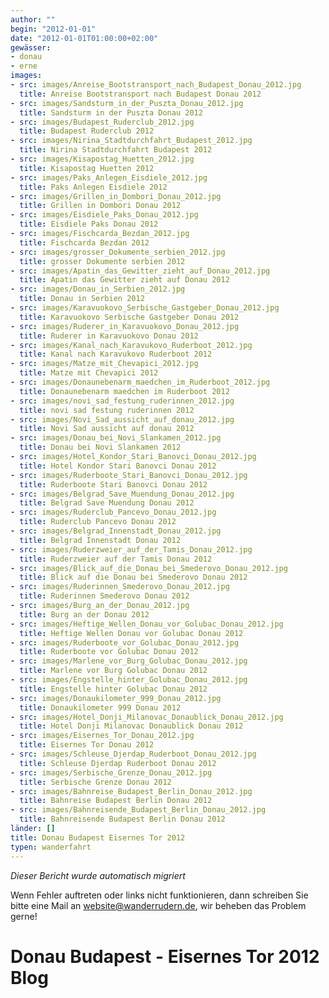 ```yaml
---
author: ""
begin: "2012-01-01"
date: "2012-01-01T01:00:00+02:00"
gewässer:
- donau
- erne
images:
- src: images/Anreise_Bootstransport_nach_Budapest_Donau_2012.jpg
  title: Anreise Bootstransport nach Budapest Donau 2012
- src: images/Sandsturm_in_der_Puszta_Donau_2012.jpg
  title: Sandsturm in der Puszta Donau 2012
- src: images/Budapest_Ruderclub_2012.jpg
  title: Budapest Ruderclub 2012
- src: images/Nirina_Stadtdurchfahrt_Budapest_2012.jpg
  title: Nirina Stadtdurchfahrt Budapest 2012
- src: images/Kisapostag_Huetten_2012.jpg
  title: Kisapostag Huetten 2012
- src: images/Paks_Anlegen_Eisdiele_2012.jpg
  title: Paks Anlegen Eisdiele 2012
- src: images/Grillen_in_Dombori_Donau_2012.jpg
  title: Grillen in Dombori Donau 2012
- src: images/Eisdiele_Paks_Donau_2012.jpg
  title: Eisdiele Paks Donau 2012
- src: images/Fischcarda_Bezdan_2012.jpg
  title: Fischcarda Bezdan 2012
- src: images/grosser_Dokumente_serbien_2012.jpg
  title: grosser Dokumente serbien 2012
- src: images/Apatin_das_Gewitter_zieht_auf_Donau_2012.jpg
  title: Apatin das Gewitter zieht auf Donau 2012
- src: images/Donau_in_Serbien_2012.jpg
  title: Donau in Serbien 2012
- src: images/Karavuokovo_Serbische_Gastgeber_Donau_2012.jpg
  title: Karavuokovo Serbische Gastgeber Donau 2012
- src: images/Ruderer_in_Karavuokovo_Donau_2012.jpg
  title: Ruderer in Karavuokovo Donau 2012
- src: images/Kanal_nach_Karavukovo_Ruderboot_2012.jpg
  title: Kanal nach Karavukovo Ruderboot 2012
- src: images/Matze_mit_Chevapici_2012.jpg
  title: Matze mit Chevapici 2012
- src: images/Donaunebenarm_maedchen_im_Ruderboot_2012.jpg
  title: Donaunebenarm maedchen im Ruderboot 2012
- src: images/novi_sad_festung_ruderinnen_2012.jpg
  title: novi sad festung ruderinnen 2012
- src: images/Novi_Sad_aussicht_auf_donau_2012.jpg
  title: Novi Sad aussicht auf donau 2012
- src: images/Donau_bei_Novi_Slankamen_2012.jpg
  title: Donau bei Novi Slankamen 2012
- src: images/Hotel_Kondor_Stari_Banovci_Donau_2012.jpg
  title: Hotel Kondor Stari Banovci Donau 2012
- src: images/Ruderboote_Stari_Banovci_Donau_2012.jpg
  title: Ruderboote Stari Banovci Donau 2012
- src: images/Belgrad_Save_Muendung_Donau_2012.jpg
  title: Belgrad Save Muendung Donau 2012
- src: images/Ruderclub_Pancevo_Donau_2012.jpg
  title: Ruderclub Pancevo Donau 2012
- src: images/Belgrad_Innenstadt_Donau_2012.jpg
  title: Belgrad Innenstadt Donau 2012
- src: images/Ruderzweier_auf_der_Tamis_Donau_2012.jpg
  title: Ruderzweier auf der Tamis Donau 2012
- src: images/Blick_auf_die_Donau_bei_Smederovo_Donau_2012.jpg
  title: Blick auf die Donau bei Smederovo Donau 2012
- src: images/Ruderinnen_Smederovo_Donau_2012.jpg
  title: Ruderinnen Smederovo Donau 2012
- src: images/Burg_an_der_Donau_2012.jpg
  title: Burg an der Donau 2012
- src: images/Heftige_Wellen_Donau_vor_Golubac_Donau_2012.jpg
  title: Heftige Wellen Donau vor Golubac Donau 2012
- src: images/Ruderboote_vor_Golubac_Donau_2012.jpg
  title: Ruderboote vor Golubac Donau 2012
- src: images/Marlene_vor_Burg_Golubac_Donau_2012.jpg
  title: Marlene vor Burg Golubac Donau 2012
- src: images/Engstelle_hinter_Golubac_Donau_2012.jpg
  title: Engstelle hinter Golubac Donau 2012
- src: images/Donaukilometer_999_Donau_2012.jpg
  title: Donaukilometer 999 Donau 2012
- src: images/Hotel_Donji_Milanovac_Donaublick_Donau_2012.jpg
  title: Hotel Donji Milanovac Donaublick Donau 2012
- src: images/Eisernes_Tor_Donau_2012.jpg
  title: Eisernes Tor Donau 2012
- src: images/Schleuse_Djerdap_Ruderboot_Donau_2012.jpg
  title: Schleuse Djerdap Ruderboot Donau 2012
- src: images/Serbische_Grenze_Donau_2012.jpg
  title: Serbische Grenze Donau 2012
- src: images/Bahnreise_Budapest_Berlin_Donau_2012.jpg
  title: Bahnreise Budapest Berlin Donau 2012
- src: images/Bahnreisende_Budapest_Berlin_Donau_2012.jpg
  title: Bahnreisende Budapest Berlin Donau 2012
länder: []
title: Donau Budapest Eisernes Tor 2012
typen: wanderfahrt
---
```



*Dieser Bericht wurde automatisch migriert*

Wenn Fehler auftreten oder links nicht funktionieren, dann schreiben Sie bitte eine Mail an website@wanderrudern.de, wir beheben das Problem gerne!



# Donau Budapest - Eisernes Tor 2012 Blog


